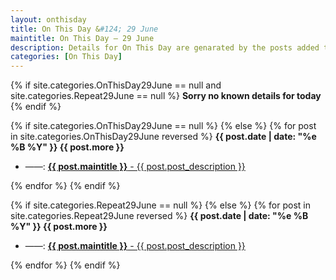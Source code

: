 ```yaml
---
layout: onthisday
title: On This Day &#124; 29 June
maintitle: On This Day — 29 June
description: Details for On This Day are genarated by the posts added to the website so the content is subject to changes/updates over time.
categories: [On This Day]
---
```


{% if site.categories.OnThisDay29June == null and site.categories.Repeat29June == null %}
<strong>Sorry no known details for today</strong>
{% endif %}

{% if site.categories.OnThisDay29June == null %}
{% else %}
{% for post in site.categories.OnThisDay29June reversed %}
<strong>{{ post.date | date: "%e %B %Y" }} {{ post.more }}</strong>
<ul>
<li> ——: <a href="{{ post.url }}"><strong>{{ post.maintitle }}</strong> - {{ post.post_description }}</a></li>
</ul>
{% endfor %}
{% endif %}

{% if site.categories.Repeat29June == null %}
{% else %}
{% for post in site.categories.Repeat29June reversed %}
<strong>{{ post.date | date: "%e %B %Y" }} {{ post.more }}</strong>
<ul>
<li> ——: <a href="{{ post.url }}"><strong>{{ post.maintitle }}</strong> - {{ post.post_description }}</a></li>
</ul>
{% endfor %}
{% endif %}
